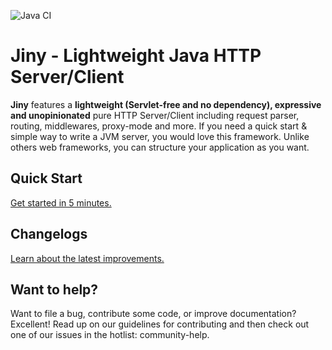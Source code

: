 ![Java CI](https://github.com/huynhminhtufu/jiny/workflows/Java%20CI%20runner/badge.svg)

# **Jiny** - Lightweight Java HTTP Server/Client

**Jiny** features a **lightweight (Servlet-free and no dependency), expressive and unopinionated** pure HTTP Server/Client including request parser, routing, middlewares, proxy-mode and more. If you need a quick start & simple way to write a JVM server, you would love this framework. Unlike others web frameworks, you can structure your application as you want.

## Quick Start

[Get started in 5 minutes.](https://jinyframework.com)

## Changelogs

[Learn about the latest improvements.](https://jinyframework.com/experimental/changelogs)

## Want to help?

Want to file a bug, contribute some code, or improve documentation? Excellent! Read up on our guidelines for contributing and then check out one of our issues in the hotlist: community-help.

